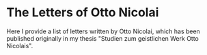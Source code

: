 # The Letters of Otto Nicolai

Here I provide a list of letters written by Otto Nicolai, which has been published originally in my thesis "Studien zum geistlichen Werk Otto Nicolais". 
